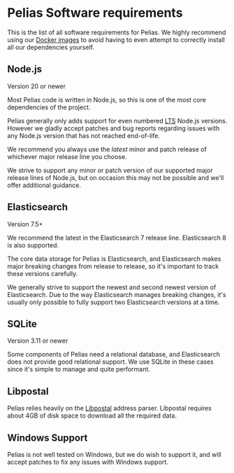# Pelias Software requirements

This is the list of all software requirements for Pelias. We highly recommend using our
[Docker images](https://hub.docker.com/r/pelias/) to avoid having to even attempt to correctly
install all our dependencies yourself.

## Node.js

Version 20 or newer

Most Pelias code is written in Node.js, so this is one of the most core dependencies of the project.

Pelias generally only adds support for even numbered [LTS](https://github.com/nodejs/Release#release-schedule) Node.js versions.
However we gladly accept patches and bug reports regarding issues with any Node.js version that has not reached end-of-life.

We recommend you always use the _latest_ minor and patch release of whichever major release line you
choose.

We strive to support any minor or patch version of our supported major release lines of Node.js, but on occasion this may not be possible and we'll offer additional guidance.

## Elasticsearch

Version 7.5+

We recommend the latest in the Elasticsearch 7 release line. Elasticsearch 8 is also supported.

The core data storage for Pelias is Elasticsearch, and Elasticsearch makes major breaking changes
from release to release, so it's important to track these versions carefully.

We generally strive to support the newest and second newest version of Elasticsearch. Due to the way Elasticsearch manages breaking changes, it's usually only possible to fully support two Elasticsearch versions at a time.

## SQLite

Version 3.11 or newer

Some components of Pelias need a relational database, and Elasticsearch does not provide good
relational support. We use SQLite in these cases since it's simple to manage and quite performant.

## Libpostal

Pelias relies heavily on the [Libpostal](https://github.com/openvenues/libpostal#installation)
address parser. Libpostal requires about 4GB of disk space to download all the required data.

## Windows Support

Pelias is not well tested on Windows, but we do wish to support it, and will accept patches to fix
any issues with Windows support.
